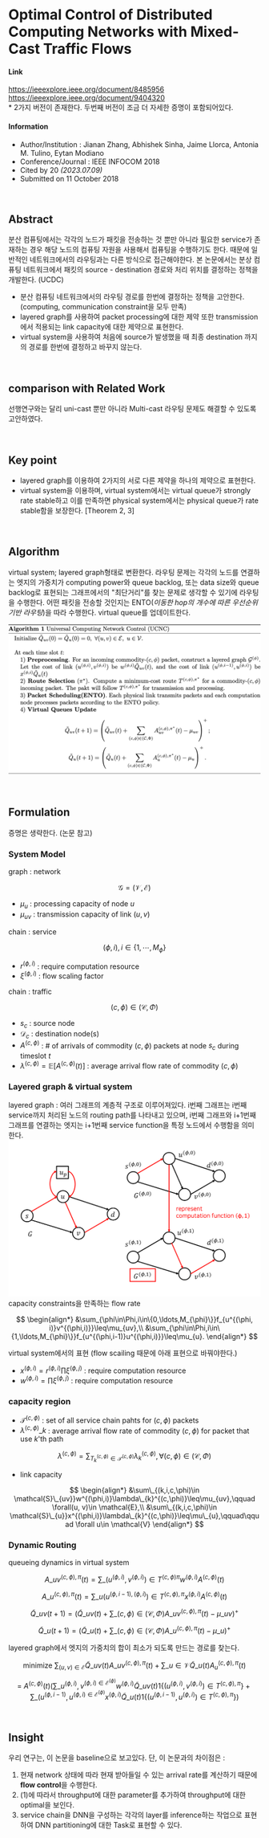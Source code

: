 # Optimal Control of Distributed Computing Networks with Mixed-Cast Traffic Flows

#### Link

https://ieeexplore.ieee.org/document/8485956
https://ieeexplore.ieee.org/document/9404320  
\* 2가지 버전이 존재한다. 두번째 버전이 조금 더 자세한 증명이 포함되어있다.

#### Information

- Author/Institution : Jianan Zhang, Abhishek Sinha, Jaime Llorca, Antonia M. Tulino, Eytan Modiano
- Conference/Journal : IEEE INFOCOM 2018
- Cited by 20 _(2023.07.09)_
- Submitted on 11 October 2018

<br>

## Abstract

분산 컴퓨팅에서는 각각의 노드가 패킷을 전송하는 것 뿐만 아니라 필요한 service가 존재하는 경우 해당 노드의 컴퓨팅 자원을 사용해서 컴퓨팅을 수행하기도 한다. 때문에 일반적인 네트워크에서의 라우팅과는 다른 방식으로 접근해야한다. 본 논문에서는 분상 컴퓨팅 네트워크에서 패킷의 source - destination 경로와 처리 위치를 결정하는 정책을 개발한다. (UCDC)

- 분산 컴퓨팅 네트워크에서의 라우팅 경로를 한번에 결정하는 정책을 고안한다. (computing, communication constraint을 모두 만족)
- layered graph를 사용하여 packet processing에 대한 제약 또한 transmission에서 적용되는 link capacity에 대한 제약으로 표현한다.
- virtual system을 사용하여 처음에 source가 발생했을 때 최종 destination 까지의 경로를 한번에 결정하고 바꾸지 않는다.

<br>

## comparison with Related Work

선행연구와는 달리 uni-cast 뿐만 아니라 Multi-cast 라우팅 문제도 해결할 수 있도록 고안하였다.

<br>

## Key point

- layered graph를 이용하여 2가지의 서로 다른 제약을 하나의 제약으로 표현한다.
- virtual system을 이용하며, virtual system에서는 virtual queue가 strongly rate stable하고 이를 만족하면 physical system에서는 physical queue가 rate stable함을 보장한다. [Theorem 2, 3]

<br>

## Algorithm

virtual system; layered graph형태로 변환한다. 라우팅 문제는 각각의 노드를 연결하는 엣지의 가중치가 computing power와 queue backlog, 또는 data size와 queue backlog로 표현되는 그래프에서의 "최단거리"를 찾는 문제로 생각할 수 있기에 라우팅을 수행한다. 어떤 패킷을 전송할 것인지는 ENTO(_이동한 hop의 개수에 따른 우선순위 기반 라우팅_)을 따라 수행한다. virtual queue를 업데이트한다.

![](../image/1.png)

<br>

## Formulation

증명은 생략한다. (논문 참고)

### System Model

graph : network

$$
\mathcal G = (\mathcal V, \mathcal E)
$$

- $\mu_u$ : processing capacity of node $u$
- $\mu_{uv}$ : transmission capacity of link $(u,v)$

chain : service

$$
(\phi, i), i \in \{1, \cdots, M_\phi\}
$$

- $r^{(\phi, i)}$ : require computation resource
- $\xi^{(\phi, i)}$ : flow scaling factor

chain : traffic

$$
(c, \phi) \in (\mathcal C, \Phi)
$$

- $s_c$ : source node
- $\mathcal D_c$ : destination node(s)
- $A^{(c,\phi)}$ : \# of arrivals of commodity $(c, \phi)$ packets at node $s_c$ during timeslot $t$
- $\lambda^{(c, \phi)} = \mathbb E[A^{(c, \phi)}(t)]$ : average arrival flow rate of commodity $(c,\phi)$

### Layered graph & virtual system

layered graph :
여러 그래프의 계층적 구조로 이루어져있다. i번째 그래프는 i번째 service까지 처리된 노드의 routing path를 나타내고 있으며, i번째 그래프와 i+1번째 그래프를 연결하는 엣지는 i+1번째 service function을 특정 노드에서 수행함을 의미한다.
![](../image/2.png)
capacity constraints을 만족하는 flow rate

$$
\begin{align*} &\sum_{\phi\in\Phi,i\in\{0,\ldots,M_{\phi}\}}f_{u^{(\phi, i)}v^{(\phi,i)}}\leq\mu_{uv},\\ &\sum_{\phi\in\Phi,i\in\{1,\ldots,M_{\phi}\}}f_{u^{(\phi,i-1)}u^{(\phi,i)}}\leq\mu_{u}. \end{align*}
$$

virtual system에서의 표현 (flow scailing 때문에 아래 표현으로 바꿔야한다.)

- $x^{(\phi, i)} = r^{(\phi, i)}\prod\xi^{(\phi, j)}$ : require computation resource
- $w^{(\phi, i)} = \prod\xi^{(\phi, j)}$ : require computation resource

### capacity region

- $\mathcal T^{(c,\phi)}$ : set of all service chain pahts for $(c,\phi)$ packets
- $\lambda^{(c, \phi)}\_k$ : average arrival flow rate of commodity $(c,\phi)$ for packet that use $k$'th path

  
$$
\begin{equation} \lambda^{(c,\phi)}=\sum_{T_{k}^{(c,\phi)}\in \mathcal{T}^{(c,\phi)}}\lambda_{k}^{(c,\phi)},\forall(c,\phi)\in(\mathcal{C},\Phi) \end{equation}
$$

- link capacity

  
$$
\begin{align*} &\sum\_{(k,i,c,\phi)\in \mathcal{S}\_{uv}}w^{(\phi,i)}\lambda\_{k}^{(c,\phi)}\leq\mu_{uv},\qquad \forall(u, v)\in \mathcal{E},\\ &\sum\_{(k,i,c,\phi)\in \mathcal{S}\_{u}}x^{(\phi,i)}\lambda\_{k}^{(c,\phi)}\leq\mu\_{u},\qquad\qquad \forall u\in \mathcal{V} \end{align*}
$$

### Dynamic Routing

queueing dynamics in virtual system

$$ \begin{equation} A\_{uv}^{(c,\phi),\pi}(t)=\sum\_{(u^{(\phi,i)},v^{(\phi,i)})\in T^{(c,\phi)\pi}}w^{(\phi,i)}A^{(c,\phi)}(t) \end{equation} $$  

$$ \begin{equation} A\_{u}^{(c,\phi),\pi}(t)=\sum\_{u(u^{(\phi,i-1),(\phi,i)})\in T^{(c,\phi),\pi}}x^{(\phi,i)}A^{(c,\phi)}(t) \end{equation} $$

$$ \begin{equation} \tilde{Q}\_{uv}(t+1) = \left(\tilde{Q}\_{uv}(t)+\sum\_{(c,\phi)\in(\mathcal{C},\Phi)}A\_{uv}^{(c,\phi),\pi}(t)-\mu\_{uv}\right)^{+} \end{equation} $$  

$$ \begin{equation} \tilde{Q}\_{u}(t+1) = \left(\tilde{Q}\_{u}(t)+\sum\_{(c,\phi)\in(\mathcal{C},\Phi)}A\_{u}^{(c,\phi),\pi}(t)-\mu\_{u}\right)^{+} \end{equation} $$

layered graph에서 엣지의 가중치의 합이 최소가 되도록 만드는 경로를 찾는다.

$$ \text{minimize} \ \begin{equation} \sum_{(u,v)\in \mathcal{E}}\tilde{Q}\_{uv}(t)A\_{uv}^{(c,\phi),\pi}(t)+\sum\_{u\in \mathcal{V}}\tilde{Q}\_{u}(t)A_{u}^{(c,\phi),\pi}(t) \end{equation} $$  

$$ \begin{equation} =\ A^{(c,\phi)}(t)(\sum\_{u^{(\phi,i)},v^{(\phi,i)\in\mathcal{E}^{(\phi)}}}w^{(\phi,i)}\tilde{Q}\_{uv}(t)1\{(u^{(\phi,i)},v^{(\phi,i)})\in T^{(c,\phi),\pi}\} +\sum\_{(u^{(\phi,i-1)},u^{(\phi,i)\in\mathcal{E}^{(\phi)}}}x^{(\phi,i)}\tilde{Q}\_{u}(t)1\{(u^{(\phi,i-1)},u^{(\phi,i)})\in T^{(c,\phi),\pi}\}) \end{equation} $$

<br>

## Insight

우리 연구는, 이 논문을 baseline으로 보고있다. 단, 이 논문과의 차이점은 :

1. 현재 network 상태에 따라 현재 받아들일 수 있는 arrival rate를 계산하기 때문에 **flow control**을 수행한다.
2. (1)에 따라서 throughput에 대한 parameter를 추가하여 throughput에 대한 optimal을 보인다.
3. service chain을 DNN을 구성하는 각각의 layer를 inference하는 작업으로 표현하여 DNN partitioning에 대한 Task로 표현할 수 있다.
